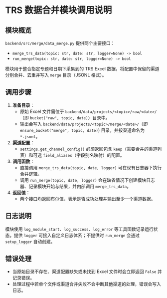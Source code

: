 # TRS 数据合并模块调用说明

## 模块概览
`backend/src/merge/data_merge.py` 提供两个主要接口：

- `merge_trs_data(topic: str, date: str, logger=None) -> bool`
- `run_merge(topic: str, date: str, logger=None) -> bool`

模块用于整合指定专题和日期下采集到的 TRS Excel 数据，将配置中保留的渠道分别合并、去重并写入 `merge` 目录（JSONL 格式）。

## 调用步骤
1. **准备目录**：
   - 原始 Excel 文件需位于 `backend/data/projects/<topic>/raw/<date>/`（即 `bucket("raw", topic, date)`）目录中。
   - 输出会写入 `backend/data/projects/<topic>/merge/<date>/`（即 `ensure_bucket("merge", topic, date)`) 目录，并按渠道命名为 `*.jsonl`。
2. **渠道配置**：
   - `settings.get_channel_config()` 必须返回包含 `keep`（需要合并的渠道列表）和可选 `field_aliases`（字段别名映射）的配置。
3. **调用函数**：
   - 直接调用 `merge_trs_data(topic, date, logger)` 可在现有日志器下执行合并逻辑。
   - 调用 `run_merge(topic, date, logger)` 会在缺省情况下创建模块日志器、记录模块开始与结果，并内部调用 `merge_trs_data`。
4. **返回值**：
   - 两个接口均返回布尔值，表示是否成功处理并输出至少一个渠道数据。

## 日志说明
模块使用 `log_module_start`、`log_success`、`log_error` 等工具函数记录运行状态。提供 `logger` 可接入自定义日志体系；不提供时 `run_merge` 会通过 `setup_logger` 自动创建。

## 错误处理
- 当原始目录不存在、渠道配置缺失或未找到 Excel 文件时会立即返回 `False` 并记录错误。
- 处理过程中若单个文件或渠道合并失败不会中断其他渠道的处理，错误会写入日志。
